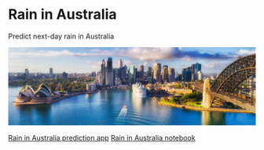 # Rain in Australia
Predict next-day rain in Australia

![Australia](images/sydney.jpeg)


<a href="https://rain-in-australia.herokuapp.com/" target="_blank">Rain in Australia prediction app</a>
<a href="https://www.kaggle.com/victorbnnt/rain-in-australia" target="_blank">Rain in Australia notebook</a>


